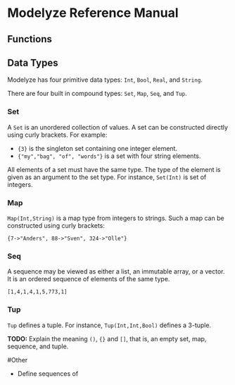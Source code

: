 # Modelyze Reference Manual

## Functions



## Data Types
Modelyze has four primitive data types: `Int`, `Bool`, `Real`, and `String`. 

There are four built in compound types: `Set`, `Map`, `Seq`, and `Tup`. 

### Set
A `Set` is an unordered collection of values. A set can be constructed directly using curly brackets. For example:

* `{3}` is the singleton set containing one integer element.
* `{"my","bag", "of", "words"}` is a set with four string elements.

All elements of a set must have the same type. The type of the element is given as an argument to the set type. For instance, `Set(Int)` is set of integers.

### Map
`Map(Int,String)` is a map type from integers to strings. Such a map can be constructed using curly brackets:

```
{7->"Anders", 88->"Sven", 324->"Olle"}
```
 
### Seq
A sequence may be viewed as either a list, an immutable array, or a vector. It is an ordered sequence of elements  of the same type. 

```
[1,4,1,4,1,5,773,1]
``` 

### Tup
`Tup` defines a tuple. For instance, `Tup(Int,Int,Bool)` defines a 3-tuple.


**TODO:** Explain the meaning `()`, `{}` and `[]`, that is, an empty set, map, sequence, and tuple. 

#Other
 
* Define sequences of  
  